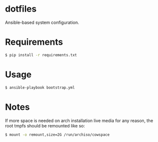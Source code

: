 # dotfiles

Ansible-based system configuration.

# Requirements

```bash
$ pip install -r requirements.txt
```

# Usage

```bash
$ ansible-playbook bootstrap.yml
```

# Notes

If more space is needed on arch installation live media for any reason, the root
tmpfs should be remounted like so:

```bash
$ mount -o remount,size=2G /run/archiso/cowspace
```
